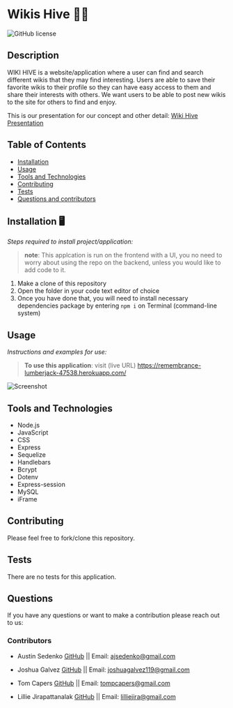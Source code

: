 # Wikis Hive 🍯🐝
![GitHub license](https://img.shields.io/badge/license-MIT-yellow.svg) 

## Description
WIKI HIVE is a website/application where a user can find and search different wikis that they may find interesting. 
Users are able to save their favorite wikis to their profile so they can have easy access to them and share their interests with others. We want users to be able to post new wikis to the site for others to find and enjoy.

This is our presentation for our concept and other detail: [Wiki Hive Presentation](https://www.canva.com/design/DAEi8GsBc_E/cCW_xiW4ggjdDnd1UwJQeg/view?utm_content=DAEi8GsBc_E&utm_campaign=designshare&utm_medium=link&utm_source=publishsharelink)

## Table of Contents 
- [Installation](#installation)
- [Usage](#usage)
- [Tools and Technologies](#tools-and-Technologies)
- [Contributing](#contributing)
- [Tests](#tests)
- [Questions and contributors](#questions)


## Installation 🖥️
*Steps required to install project/application:*

> **note**: This applcation is run on the frontend with a UI, you no need to worry about using the repo on the backend, unless you would like to add code to it.

1.	Make a clone of this repository
2.	Open the folder in your code text editor of choice
3.	Once you have done that, you will need to install necessary dependencies package by entering `npm i` on Terminal (command-line system)


## Usage 
*Instructions and examples for use:* 
> **To use this application**: visit (live URL) https://remembrance-lumberjack-47538.herokuapp.com/

![Screenshot](https://github.com/Lilliemefie/Note-Taker/blob/main/assets/project%202%20screenshot.gif)


## Tools and Technologies 
- Node.js
- JavaScript
- CSS
- Express 
- Sequelize
- Handlebars
- Bcrypt
- Dotenv
- Express-session
- MySQL
- iFrame


## Contributing
Please feel free to fork/clone this repository.

## Tests
There are no tests for this application.

## Questions 
If you have any questions or want to make a contribution please reach out to us:
### Contributors
* Austin Sedenko [GitHub](https://github.com/ajsedenko) || Email: ajsedenko@gmail.com

* Joshua Galvez [GitHub](https://github.com/joshuagalvez11) || Email: joshuagalvez119@gmail.com

* Tom Capers [GitHub](https://github.com/TomCapers) || Email: tompcapers@gmail.com

* Lillie Jirapattanalak [GitHub](https://github.com/lilliemefie/) || Email: lilliejira@gmail.com
